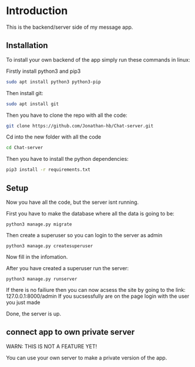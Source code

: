 # Introduction

This is the backend/server side of my message app.

## Installation

To install your own backend of the app simply run these commands in linux:

Firstly install python3 and pip3

``` bash apt
sudo apt install python3 python3-pip
```

Then install git:

``` bash apt
sudo apt install git
```

Then you have to clone the repo with all the code:

``` bash git
git clone https://github.com/Jonathan-hb/Chat-server.git
```

Cd into the new folder with all the code

``` bash
cd Chat-server
```

Then you have to install the python dependencies:

``` bash pip3
pip3 install -r requirements.txt
```

## Setup

Now you have all the code, but the server isnt running.

First you have to make the database where all the data is going to be:

``` python3
python3 manage.py migrate
```

Then create a superuser so you can login to the server as admin

``` python3
python3 manage.py createsuperuser
```

Now fill in the infomation.

After you have created a superuser run the server:

``` python3
python3 manage.py runserver
```

If there is no failiure then you can now acsess the site by going to the link: 127.0.0.1:8000/admin
If you sucsessfully are on the page login with the user you just made

Done, the server is up.

## connect app to own private server

WARN: THIS IS NOT A FEATURE YET!

You can use your own server to make a private version of the app.
